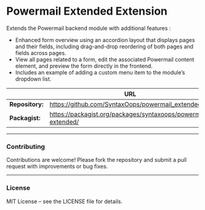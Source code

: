 # Powermail Extended Extension

Extends the Powermail backend module with additional features :

* Enhanced form overview using an accordion layout that displays pages and their fields, including drag-and-drop reordering of both pages and fields across pages.
* View all pages related to a form, edit the associated Powermail content element, and preview the form directly in the frontend.
* Includes an example of adding a custom menu item to the module’s dropdown list.


|                 | URL                                                           |
|-----------------|---------------------------------------------------------------|
| **Repository:** | https://github.com/SyntaxOops/powermail_extended/             |
| **Packagist:**  | https://packagist.org/packages/syntaxoops/powermail-extended/ |

---

### Contributing

Contributions are welcome! Please fork the repository and submit a pull request with improvements or bug fixes.

---

### License

MIT License – see the LICENSE file for details.
